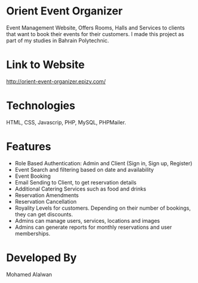 # Orient Event Organizer

Event Management Website, Offers Rooms, Halls and Services to clients that want to book their events for their customers. I made this project as part of my studies in Bahrain Polytechnic.

# Link to Website

http://orient-event-organizer.epizy.com/

# Technologies

HTML, CSS, Javascrip, PHP, MySQL, PHPMailer.

# Features

- Role Based Authentication: Admin and Client (Sign in, Sign up, Register)
- Event Search and filtering based on date and availability
- Event Booking
- Email Sending to Client, to get reservation details
- Additional Catering Services such as food and drinks
- Reservation Amendments
- Reservation Cancellation
- Royality Levels for customers. Depending on their number of bookings, they can get discounts.
- Admins can manage users, services, locations and images
- Admins can generate reports for monthly reservations and user memberships.

# Developed By

Mohamed Alalwan
